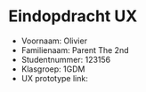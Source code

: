 # Eindopdracht UX

- Voornaam: Olivier
- Familienaam: Parent The 2nd
- Studentnummer: 123156
- Klasgroep: 1GDM
- UX prototype link: 